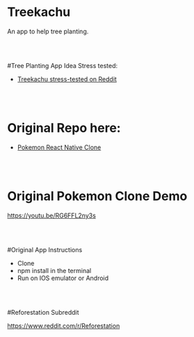 # Treekachu

An app to help tree planting.

<br><br>

#Tree Planting App Idea Stress tested:

- <a href="https://www.reddit.com/r/SomebodyMakeThis/comments/50lqav/smt_treekachu_a_pokemon_go_clone_for_treeplanting">Treekachu stress-tested on Reddit</a>

<br><br>

# Original Repo here: 

- <a href="https://github.com/VctrySam/Pokemon">Pokemon React Native Clone</a>

<br><br>

# Original Pokemon Clone Demo
https://youtu.be/RG6FFL2ny3s

<br><br>

#Original App Instructions
- Clone
- npm install in the terminal
- Run on IOS emulator or Android

<br><br>

#Reforestation Subreddit

https://www.reddit.com/r/Reforestation
